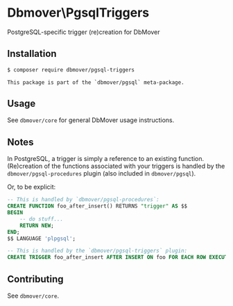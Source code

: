 # Dbmover\PgsqlTriggers
PostgreSQL-specific trigger (re)creation for DbMover

## Installation
```sh
$ composer require dbmover/pgsql-triggers
```

    This package is part of the `dbmover/pgsql` meta-package.

## Usage
See `dbmover/core` for general DbMover usage instructions.

## Notes
In PostgreSQL, a trigger is simply a reference to an existing function.
(Re)creation of the functions associated with your triggers is handled by the
`dbmover/pgsql-procedures` plugin (also included in `dbmover/pgsql`).

Or, to be explicit:

```sql
-- This is handled by `dbmover/pgsql-procedures`:
CREATE FUNCTION foo_after_insert() RETURNS "trigger" AS $$
BEGIN
    -- do stuff...
    RETURN NEW;
END;
$$ LANGUAGE 'plpgsql';

-- This is handled by the `dbmover/pgsql-triggers` plugin:
CREATE TRIGGER foo_after_insert AFTER INSERT ON foo FOR EACH ROW EXECUTE PROCEDURE foo_after_insert();
```

## Contributing
See `dbmover/core`.

